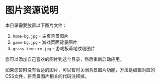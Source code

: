 # 图片资源说明

本目录需要放置以下图片文件：

1. `home-bg.jpg` - 主页背景图片
2. `game-bg.jpg` - 游戏页面背景图片
3. `grass-texture.jpg` - 游戏板草地纹理图片

您可以添加自己喜欢的图片到这个目录，然后重新启动应用。

如果您暂时没有合适的图片，可以暂时关闭背景图片功能，方法是编辑对应的CSS文件，将背景图片相关的代码注释掉。 